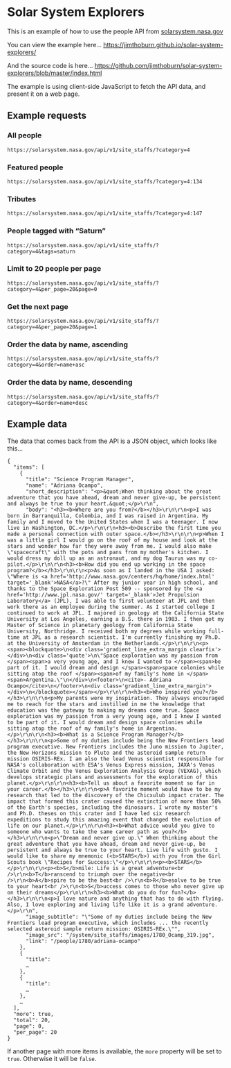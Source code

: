 # Solar System Explorers
This is an example of how to use the people API from [solarsystem.nasa.gov](https://solarsystem.nasa.gov/people)

You can view the example here…
https://jimthoburn.github.io/solar-system-explorers/

And the source code is here…
https://github.com/jimthoburn/solar-system-explorers/blob/master/index.html

The example is using client-side JavaScript to fetch the API data, and present it on a web page.

## Example requests

### All people
```https://solarsystem.nasa.gov/api/v1/site_staffs/?category=4```

### Featured people
```https://solarsystem.nasa.gov/api/v1/site_staffs/?category=4:134```

### Tributes
```https://solarsystem.nasa.gov/api/v1/site_staffs/?category=4:147```

### People tagged with “Saturn”
```https://solarsystem.nasa.gov/api/v1/site_staffs/?category=4&tags=saturn```

### Limit to 20 people per page
```https://solarsystem.nasa.gov/api/v1/site_staffs/?category=4&per_page=20&page=0```

### Get the next page
```https://solarsystem.nasa.gov/api/v1/site_staffs/?category=4&per_page=20&page=1```

### Order the data by name, ascending
```https://solarsystem.nasa.gov/api/v1/site_staffs/?category=4&order=name+asc```

### Order the data by name, descending
```https://solarsystem.nasa.gov/api/v1/site_staffs/?category=4&order=name+desc```

## Example data
The data that comes back from the API is a JSON object, which looks like this…

```
{
  "items": [
    {
      "title": "Science Program Manager",
      "name": "Adriana Ocampo",
      "short_description": "<p>&quot;When thinking about the great adventure that you have ahead, dream and never give-up, be persistent and always be true to your heart.&quot;</p>\r\n",
      "body": "<h3><b>Where are you from?</b></h3>\r\n\r\n<p>I was born in Barranquilla, Colombia, and I was raised in Argentina. My family and I moved to the United States when I was a teenager. I now live in Washington, DC.</p>\r\n\r\n<h3><b>Describe the first time you made a personal connection with outer space.</b></h3>\r\n\r\n<p>When I was a little girl I would go on the roof of my house and look at the stars and wonder how far they were away from me. I would also make \"spacecraft\" with the pots and pans from my mother's kitchen. I would dress my doll up as an astronaut, and my dog Taurus was my co-pilot.</p>\r\n\r\n<h3><b>How did you end up working in the space program?</b></h3>\r\n\r\n<p>As soon as I landed in the USA I asked: \"Where is <a href='http://www.nasa.gov/centers/hq/home/index.html' target='_blank'>NASA</a>?\" After my junior year in high school, and thanks to the Space Exploration Post 509 -- sponsored by the <a href='http://www.jpl.nasa.gov/' target='_blank'>Jet Propulsion Laboratory</a> (JPL), I was able to first volunteer at JPL and then work there as an employee during the summer. As I started college I continued to work at JPL. I majored in geology at the California State University at Los Angeles, earning a B.S. there in 1983. I then got my Master of Science in planetary geology from California State University, Northridge. I received both my degrees while working full-time at JPL as a research scientist. I'm currently finishing my Ph.D. at the University of Amsterdam in the Netherlands.</p>\r\n\r\n<p><span><blockquote>\n<div class='gradient_line_extra_margin clearfix'></div>\n<div class='quote'>\n\"Space exploration was my passion from </span><span>a very young age, and I knew I wanted to </span><span>be part of it. I would dream and design </span><span>space colonies while sitting atop the roof </span><span>of my family's home in </span><span>Argentina.\"\n</div>\n<footer>\n<cite>- Adriana Ocampo</cite>\n</footer>\n<div class='gradient_line_extra_margin'></div>\n</blockquote></span></p>\r\n\r\n<h3><b>Who inspired you?</b></h3>\r\n\r\n<p>My parents were my inspiration. They always encouraged me to reach for the stars and instilled in me the knowledge that education was the gateway to making my dreams come true. Space exploration was my passion from a very young age, and I knew I wanted to be part of it. I would dream and design space colonies while sitting atop the roof of my family's home in Argentina.</p>\r\n\r\n<h3><b>What is a Science Program Manager?</b></h3>\r\n\r\n<p>Some of my duties include being the New Frontiers lead program executive. New Frontiers includes the Juno mission to Jupiter, the New Horizons mission to Pluto and the asteroid sample return mission OSIRIS-REx. I am also the lead Venus scientist responsible for NASA's collaboration with ESA's Venus Express mission, JAXA's Venus Climate Orbit and the Venus Exploration Analysis Group (VEXAG), which develops strategic plans and assessments for the exploration of this planet.</p>\r\n\r\n<h3><b>Tell us about a favorite moment so far in your career.</b></h3>\r\n\r\n<p>A favorite moment would have to be my research that led to the discovery of the Chicxulub impact crater. The impact that formed this crater caused the extinction of more than 50% of the Earth's species, including the dinosaurs. I wrote my master's and Ph.D. theses on this crater and I have led six research expeditions to study this amazing event that changed the evolution of life on our planet.</p>\r\n\r\n<h3><b>What advice would you give to someone who wants to take the same career path as you?</b></h3>\r\n\r\n<p>\"Dream and never give up.\" When thinking about the great adventure that you have ahead, dream and never give-up, be persistent and always be true to your heart. Live life with gusto. I would like to share my mnemonic (<b>STARS</b>) with you from the Girl Scouts book \"Recipes for Success:\"</p>\r\n\r\n<p><b>STARS</b></p>\r\n\r\n<p><b>S</b>mile: Life is a great adventure<br />\r\n<b>T</b>ranscend to triumph over the negative<br />\r\n<b>A</b>spire to be the best<br />\r\n<b>R</b>esolve to be true to your heart<br />\r\n<b>S</b>uccess comes to those who never give up on their dreams</p>\r\n\r\n<h3><b>What do you do for fun?</b></h3>\r\n\r\n<p>I love nature and anything that has to do with flying. Also, I love exploring and living life like it is a grand adventure.</p>\r\n",
      "image_subtitle": "\"Some of my duties include being the New Frontiers lead program executive, which includes ... the recently selected asteroid sample return mission: OSIRIS-REx.\"",
      "image_src": "/system/site_staffs/images/1780_Ocamp_319.jpg",
      "link": "/people/1780/adriana-ocampo"
    },
    {
      "title":
      …
    },
    {
      "title":
      …
    },
    …
  ],
  "more": true,
  "total": 20,
  "page": 0,
  "per_page": 20
}
```

If another page with more items is available, the `more` property will be set to `true`. Otherwise it will be `false`.
